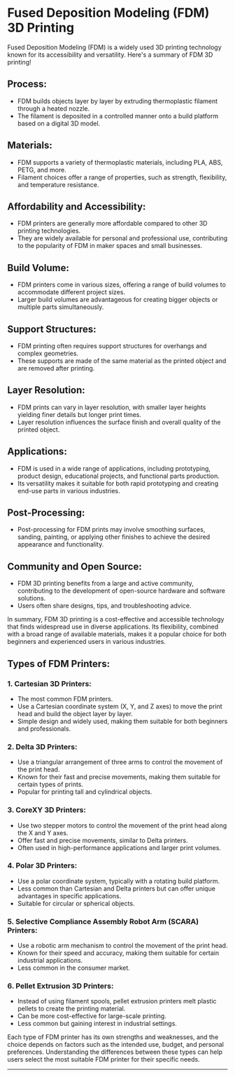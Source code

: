 # Fused Deposition Modeling (FDM) 3D Printing

Fused Deposition Modeling (FDM) is a widely used 3D printing technology known for its accessibility and versatility. Here's a summary of FDM 3D printing!

## Process:

- FDM builds objects layer by layer by extruding thermoplastic filament through a heated nozzle.
- The filament is deposited in a controlled manner onto a build platform based on a digital 3D model.

## Materials:

- FDM supports a variety of thermoplastic materials, including PLA, ABS, PETG, and more.
- Filament choices offer a range of properties, such as strength, flexibility, and temperature resistance.

## Affordability and Accessibility:

- FDM printers are generally more affordable compared to other 3D printing technologies.
- They are widely available for personal and professional use, contributing to the popularity of FDM in maker spaces and small businesses.

## Build Volume:

- FDM printers come in various sizes, offering a range of build volumes to accommodate different project sizes.
- Larger build volumes are advantageous for creating bigger objects or multiple parts simultaneously.

## Support Structures:

- FDM printing often requires support structures for overhangs and complex geometries.
- These supports are made of the same material as the printed object and are removed after printing.

## Layer Resolution:

- FDM prints can vary in layer resolution, with smaller layer heights yielding finer details but longer print times.
- Layer resolution influences the surface finish and overall quality of the printed object.

## Applications:

- FDM is used in a wide range of applications, including prototyping, product design, educational projects, and functional parts production.
- Its versatility makes it suitable for both rapid prototyping and creating end-use parts in various industries.

## Post-Processing:

- Post-processing for FDM prints may involve smoothing surfaces, sanding, painting, or applying other finishes to achieve the desired appearance and functionality.

## Community and Open Source:

- FDM 3D printing benefits from a large and active community, contributing to the development of open-source hardware and software solutions.
- Users often share designs, tips, and troubleshooting advice.

In summary, FDM 3D printing is a cost-effective and accessible technology that finds widespread use in diverse applications. Its flexibility, combined with a broad range of available materials, makes it a popular choice for both beginners and experienced users in various industries.

## Types of FDM Printers:

### 1. Cartesian 3D Printers:

- The most common FDM printers.
- Use a Cartesian coordinate system (X, Y, and Z axes) to move the print head and build the object layer by layer.
- Simple design and widely used, making them suitable for both beginners and professionals.

### 2. Delta 3D Printers:

- Use a triangular arrangement of three arms to control the movement of the print head.
- Known for their fast and precise movements, making them suitable for certain types of prints.
- Popular for printing tall and cylindrical objects.

### 3. CoreXY 3D Printers:

- Use two stepper motors to control the movement of the print head along the X and Y axes.
- Offer fast and precise movements, similar to Delta printers.
- Often used in high-performance applications and larger print volumes.

### 4. Polar 3D Printers:

- Use a polar coordinate system, typically with a rotating build platform.
- Less common than Cartesian and Delta printers but can offer unique advantages in specific applications.
- Suitable for circular or spherical objects.

### 5. Selective Compliance Assembly Robot Arm (SCARA) Printers:

- Use a robotic arm mechanism to control the movement of the print head.
- Known for their speed and accuracy, making them suitable for certain industrial applications.
- Less common in the consumer market.

### 6. Pellet Extrusion 3D Printers:

- Instead of using filament spools, pellet extrusion printers melt plastic pellets to create the printing material.
- Can be more cost-effective for large-scale printing.
- Less common but gaining interest in industrial settings.

Each type of FDM printer has its own strengths and weaknesses, and the choice depends on factors such as the intended use, budget, and personal preferences. Understanding the differences between these types can help users select the most suitable FDM printer for their specific needs.
****
